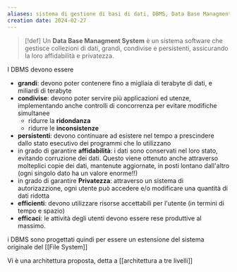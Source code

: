 ```yaml
---
aliases: sistema di gestione di basi di dati, DBMS, Data Base Managment System
creation date: 2024-02-27
---
```


>[!def]
>Un **Data Base Managment System** è un sistema software che gestisce collezioni di dati, grandi, condivise e persistenti, assicurando la loro affidabilità e privatezza.


I DBMS devono essere
- **grandi**: devono poter contenere fino a migliaia di terabyte di dati, e miliardi di terabyte
- **condivise**: devono poter servire più applicazioni ed utenze, implementando anche controlli di concorrenza per evitare modifiche simultanee
	- ridurre la **ridondanza**
	- ridurre le **inconsistenze**
- **persistenti**: devono continuare ad esistere nel tempo a prescindere dallo stato esecutivo dei programmi che lo utilizzano
- in grado di garantire **affidabilità**: i dati sono conservati nel loro stato, evitando corruzione dei dati. Questo viene ottenuto anche attraverso molteplici copie dei dati, mantenute aggiornate, in posti lontano dall'altro (ogni singolo dato ha un valore enorme!!)
- in grado di garantire **Privatezza**: attraverso un sistema di autorizazzione, ogni utente può accedere e/o modificare una quantità di dati ridotta
- **efficienti**: devono utilizzare risorse accettabili per l'utente (in termini di tempo e spazio)
- **efficaci**: le attività degli utenti devono essere rese produttive al massimo.

i DBMS sono progettati quindi per essere un estensione del sistema originale del [[File System]]


Vi è una architettura proposta, detta a [[architettura a tre livelli]]